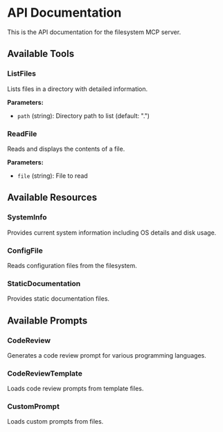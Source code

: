 # API Documentation

This is the API documentation for the filesystem MCP server.

## Available Tools

### ListFiles
Lists files in a directory with detailed information.

**Parameters:**
- `path` (string): Directory path to list (default: ".")

### ReadFile
Reads and displays the contents of a file.

**Parameters:**
- `file` (string): File to read

## Available Resources

### SystemInfo
Provides current system information including OS details and disk usage.

### ConfigFile
Reads configuration files from the filesystem.

### StaticDocumentation
Provides static documentation files.

## Available Prompts

### CodeReview
Generates a code review prompt for various programming languages.

### CodeReviewTemplate
Loads code review prompts from template files.

### CustomPrompt
Loads custom prompts from files.